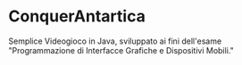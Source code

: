 # ConquerAntartica
Semplice Videogioco in Java, sviluppato ai fini dell'esame "Programmazione di Interfacce Grafiche e Dispositivi Mobili."
